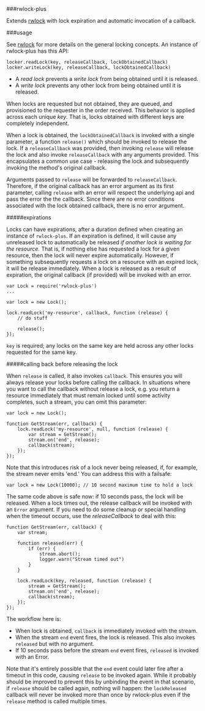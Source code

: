 ###rwlock-plus

Extends [rwlock](https://github.com/71104/rwlock) with lock expiration and automatic invocation of a callback. 

###usage

See [rwlock](https://github.com/71104/rwlock) for more details on the general locking concepts. An instance of rwlock-plus has this API:

    locker.readLock(key, releaseCallback, lockObtainedCallback)
    locker.writeLock(key, releaseCallback, lockObtainedCallback)

* A *read lock* prevents a *write lock* from being obtained until it is released. 
* A *write lock* prevents any other lock from being obtained until it is released.

When locks are requested but not obtained, they are queued, and provisioned to the requester in the order received. This behavior is applied across each unique *key*. That is, locks obtained with different keys are completely independent.

When a lock is obtained, the `lockObtainedCallback` is invoked with a single parameter, a function `release()` which should be invoked to release the lock. If a `releaseCallback` was provided, then invoking `release` will release the lock and also invoke `releaseCallback` with any arguments provided. This encapsulates a common use case - releasing the lock and subsequently invoking the method's original callback.

Arguments passed to `release` will be forwarded to `releaseCallback`. Therefore, if the original callback has an error argument as its first parameter, calling `release` with an error will respect the underlying api and pass the error the the callback. Since there are no error conditions associated with the lock obtained callback, there is no error argument.

#####expirations

Locks can have expirations, after a duration defined when creating an instance of `rwlock-plus`. If an expiration is defined, it will cause any unreleased lock to automatically be released *if another lock is waiting for the resource.*  That is, if nothing else has requested a lock for a given resource, then the lock will never expire automatically. However, if something subsequently requests a lock on a resource with an expired lock, it will be release immediately. When a lock is released as a result of expiration, the original callback (if provided) will be invoked with an error.

	var Lock = require('rwlock-plus')
    ...

	var lock = new Lock();

	lock.readLock('my-resource', callback, function (release) {
	    // do stuff

	    release();
	});


`key` is required; any locks on the same key are held across any other locks requested for the same key.

#####calling back before releasing the lock

When `release` is called, it also invokes `callback`. This ensures you will always release your locks before calling the callback. In situations
where you want to call the callback without release a lock, e.g. you return a resource immediately that must remain locked until some activity completes, such a stream, you can omit this parameter:
	
	var lock = new Lock();

	function GetStream(err, callback) {	
		lock.readLock('my-resource', null, function (release) {
		    var stream = GetStream();
		    stream.on('end', release);
		   	callback(stream);
		});
	});

Note that this introduces risk of a lock never being released, if, for example, the stream never emits 'end.' You can address this with a failsafe:

    var lock = new Lock(10000); // 10 second maximum time to hold a lock

The same code above is safe now: if 10 seconds pass, the lock will be released. When a lock times out, the release callback will be invoked with an `Error` argument. If you need to do some cleanup or special handling when the timeout occurs, use the *releaseCallback* to deal with this:

	function GetStream(err, callback) {	
        var stream;

		function released(err) {
			if (err) {
                stream.abort();
                logger.warn("Stream timed out")
            }
		}

		lock.readLock(key, released, function (release) {
		    stream = GetStream();
		    stream.on('end', release);
		    callback(stream);
		});
	});

The workflow here is:

* When lock is obtained, `callback` is immediately invoked with the stream.
* When the stream `end` event fires, the lock is released. This also invokes `released` but with no argument.
* If 10 seconds pass before the stream `end` event fires, `released` is invoked with an Error.

Note that it's entirely possible that the `end` event could later fire after a timeout in this code, causing `release` to be invoked again. While it probably should be improved to prevent this by unbinding the event in that scenario, if `release` should be called again, nothing will happen: the `lockReleased` callback will never be invoked more than once by rwlock-plus even if the `release` method is called multiple times.   

